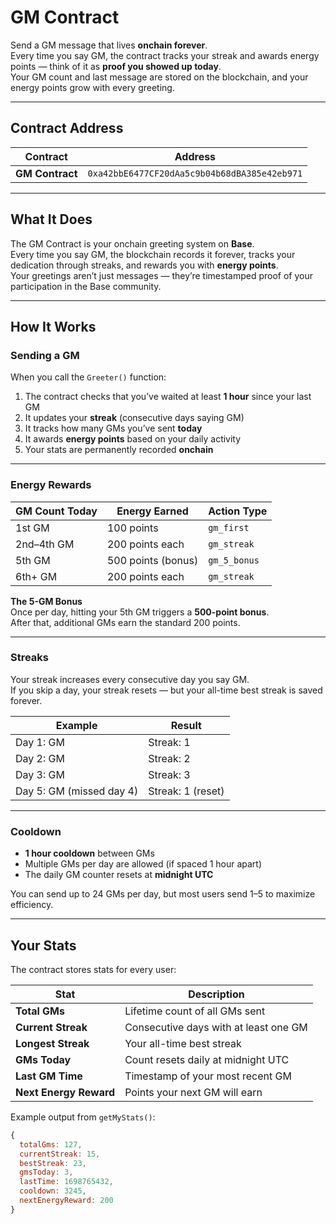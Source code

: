 # GM Contract

Send a GM message that lives **onchain forever**.  
Every time you say GM, the contract tracks your streak and awards energy points — think of it as **proof you showed up today**.  
Your GM count and last message are stored on the blockchain, and your energy points grow with every greeting.

---

## Contract Address

| Contract | Address |
|-----------|----------|
| **GM Contract** | `0xa42bbE6477CF20dAa5c9b04b68dBA385e42eb971` |

---

## What It Does

The GM Contract is your onchain greeting system on **Base**.  
Every time you say GM, the blockchain records it forever, tracks your dedication through streaks, and rewards you with **energy points**.  
Your greetings aren’t just messages — they’re timestamped proof of your participation in the Base community.

---

## How It Works

### Sending a GM
When you call the `Greeter()` function:

1. The contract checks that you’ve waited at least **1 hour** since your last GM  
2. It updates your **streak** (consecutive days saying GM)  
3. It tracks how many GMs you’ve sent **today**  
4. It awards **energy points** based on your daily activity  
5. Your stats are permanently recorded **onchain**

---

### Energy Rewards

| GM Count Today | Energy Earned | Action Type |
|----------------|----------------|--------------|
| 1st GM | 100 points | `gm_first` |
| 2nd–4th GM | 200 points each | `gm_streak` |
| 5th GM | 500 points (bonus) | `gm_5_bonus` |
| 6th+ GM | 200 points each | `gm_streak` |

**The 5-GM Bonus**  
Once per day, hitting your 5th GM triggers a **500-point bonus**.  
After that, additional GMs earn the standard 200 points.

---

### Streaks

Your streak increases every consecutive day you say GM.  
If you skip a day, your streak resets — but your all-time best streak is saved forever.

| Example | Result |
|----------|--------|
| Day 1: GM | Streak: 1 |
| Day 2: GM | Streak: 2 |
| Day 3: GM | Streak: 3 |
| Day 5: GM (missed day 4) | Streak: 1 (reset) |

---

### Cooldown

- **1 hour cooldown** between GMs  
- Multiple GMs per day are allowed (if spaced 1 hour apart)  
- The daily GM counter resets at **midnight UTC**

You can send up to 24 GMs per day, but most users send 1–5 to maximize efficiency.

---

## Your Stats

The contract stores stats for every user:

| Stat | Description |
|------|--------------|
| **Total GMs** | Lifetime count of all GMs sent |
| **Current Streak** | Consecutive days with at least one GM |
| **Longest Streak** | Your all-time best streak |
| **GMs Today** | Count resets daily at midnight UTC |
| **Last GM Time** | Timestamp of your most recent GM |
| **Next Energy Reward** | Points your next GM will earn |

Example output from `getMyStats()`:

```javascript
{
  totalGms: 127,
  currentStreak: 15,
  bestStreak: 23,
  gmsToday: 3,
  lastTime: 1698765432,
  cooldown: 3245,
  nextEnergyReward: 200
}

